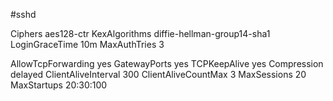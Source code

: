 #sshd

Ciphers aes128-ctr
KexAlgorithms diffie-hellman-group14-sha1
LoginGraceTime 10m
MaxAuthTries 3

AllowTcpForwarding yes
GatewayPorts yes
TCPKeepAlive yes
Compression delayed
ClientAliveInterval 300
ClientAliveCountMax 3
MaxSessions 20
MaxStartups 20:30:100
